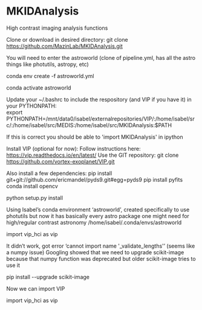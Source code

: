 # MKIDAnalysis
High contrast imaging analysis functions

Clone or download in desired directory:
git clone https://github.com/MazinLab/MKIDAnalysis.git

You will need to enter the astroworld (clone of pipeline.yml, has all the astro things like photutils, astropy, etc)

conda env create -f astroworld.yml

conda activate astroworld

Update your ~/.bashrc to include the respository (and VIP if you have it) in your PYTHONPATH:  
export PYTHONPATH=/mnt/data0/isabel/externalrepositories/VIP/:/home/isabel/src/:/home/isabel/src/MEDIS:/home/isabel/src/MKIDAnalysis:$PATH

If this is correct you should be able to 'import MKIDAnalysis' in ipython

Install VIP (optional for now):
Follow instructions here:  https://vip.readthedocs.io/en/latest/
Use the GIT repository:  git clone https://github.com/vortex-exoplanet/VIP.git

Also install a few dependencies:
pip install git+git://github.com/ericmandel/pyds9.git#egg=pyds9
pip install pyfits
conda install opencv

python setup.py install

Using Isabel’s conda environment ‘astroworld’, created specifically to use photutils but now it has basically every astro package one might need for high/regular contrast astronomy
/home/isabel/.conda/envs/astroworld

import vip_hci as vip

It didn’t work, got error ‘cannot import name '_validate_lengths'’  (seems like a numpy issue)
Googling showed that we need to upgrade scikit-image because that numpy function was deprecated but older scikit-image tries to use it

pip install --upgrade scikit-image

Now we can import VIP

import vip_hci as vip
